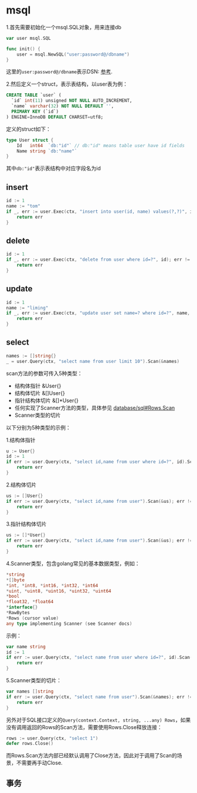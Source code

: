# msql

1.首先需要初始化一个msql.SQL对象，用来连接db

```go
var user msql.SQL

func init() {
	user = msql.NewSQL("user:password@/dbname")
}
```

这里的```user:password@/dbname```表示DSN: [参考](https://github.com/go-sql-driver/mysql#dsn-data-source-name).

2.然后定义一个struct，表示表结构，以user表为例：

```sql
CREATE TABLE `user` (
  `id` int(11) unsigned NOT NULL AUTO_INCREMENT,
  `name` varchar(32) NOT NULL DEFAULT '',
  PRIMARY KEY (`id`)
) ENGINE=InnoDB DEFAULT CHARSET=utf8;
```

定义的struct如下：

```go
type User struct {
	Id   int64  `db:"id"` // db:"id" means table user have id fields
	Name string `db:"name"`
}
```

其中```db:"id"```表示表结构中对应字段名为id

## insert

```go
id := 1
name := "tom"
if _, err := user.Exec(ctx, "insert into user(id, name) values(?,?)", id, name); err != nil {
	return err
}
```

## delete

```go
id := 1
if _, err := user.Exec(ctx, "delete from user where id=?", id); err != nil {
	return err
}
```

## update

```go
id := 1
name := "liming"
if _, err := user.Exec(ctx, "update user set name=? where id=?", name, id); err != nil {
	return err
}
```

## select

```go
names := []string{}
_ = user.Query(ctx, "select name from user limit 10").Scan(&names)
```

scan方法的参数可传入5种类型：

* 结构体指针 &User{}
* 结构体切片 &[]User{}
* 指针结构体切片 &[]*User{}
* 任何实现了Scanner方法的类型，具体参见 [database/sql#Rows.Scan](https://pkg.go.dev/database/sql#Rows.Scan)
* Scanner类型的切片

以下分别为5种类型的示例：

1.结构体指针

```go
u := User{}
id := 1
if err := user.Query(ctx, "select id,name from user where id=?", id).Scan(&u); err != nil {
	return err
}
```

2.结构体切片

```go
us := []User{}
if err := user.Query(ctx, "select id,name from user").Scan(&us); err != nil {
	return err
}
```

3.指针结构体切片

```go
us := []*User{}
if err := user.Query(ctx, "select id,name from user").Scan(&us); err != nil {
	return err
}
```

4.Scanner类型，包含golang常见的基本数据类型，例如：

```go
*string
*[]byte
*int, *int8, *int16, *int32, *int64
*uint, *uint8, *uint16, *uint32, *uint64
*bool
*float32, *float64
*interface{}
*RawBytes
*Rows (cursor value)
any type implementing Scanner (see Scanner docs)
```

示例：

```go
var name string
id := 1
if err := user.Query(ctx, "select name from user where id=?", id).Scan(&name); err != nil {
	return err
}
```

5.Scanner类型的切片：

```go
var names []string
if err := user.Query(ctx, "select name from user").Scan(&names); err != nil {
	return err
}
```

另外对于SQL接口定义的```Query(context.Context, string, ...any) Rows```，如果没有调用返回的Rows的Scan方法，需要使用Rows.Close释放连接：

```go
rows := user.Query(ctx, "select 1")
defer rows.Close()
```

而Rows.Scan方法内部已经默认调用了Close方法，因此对于调用了Scan的场景，不需要再手动Close.

## 事务

